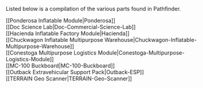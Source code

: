 Listed below is a compilation of the various parts found in Pathfinder.

[[Ponderosa Inflatable Module|Ponderosa]]  
[[Doc Science Lab|Doc-Commercial-Science-Lab]]  
[[Hacienda Inflatable Factory Module|Hacienda]]  
[[Chuckwagon Inflatable Multipurpose Warehouse|Chuckwagon-Inflatable-Multipurpose-Warehouse]]  
[[Conestoga Multipurpose Logistics Module|Conestoga-Multipurpose-Logistics-Module]]  
[[MC-100 Buckboard|MC-100-Buckboard]]  
[[Outback Extravehicular Support Pack|Outback-ESP]]  
[[TERRAIN Geo Scanner|TERRAIN-Geo-Scanner]]
